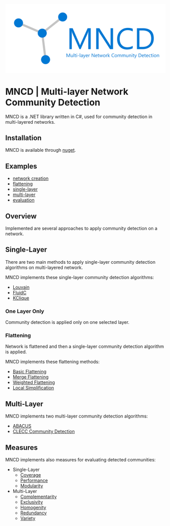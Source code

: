 ![MNCD](./img/MNCD.png)

# MNCD | Multi-layer Network Community Detection

MNCD is a .NET library written in C#, used for community detection
in multi-layered networks.

## Installation

MNCD is available through [nuget](https://www.nuget.org/packages/mncd).

## Examples

- [network creation](./examples/network.ipynb)
- [flattening](./examples/flattening.ipynb)
- [single-layer](./examples/single-layer.ipynb)
- [multi-layer](./examples/multi-layer.ipynb)
- [evaluation](./examples/evaluation.ipynb)

## Overview

Implemented are several approaches to apply community detection on a network.

## Single-Layer

There are two main methods to apply single-layer community detection algorithms
on multi-layered network.

MNCD implements these single-layer community detection algorithms:

- [Louvain](./src/MNCD/CommunityDetection/SingleLayer/Louvain.cs)
- [FluidC](./src/MNCD/CommunityDetection/SingleLayer/FluidC.cs)
- [KClique](./src/MNCD/CommunityDetection/SingleLayer/KClique.cs)

### One Layer Only

Community detection is applied only on one selected layer.

### Flattening

Network is flattened and then a single-layer community detection algorithm is
applied.

MNCD implements these flattening methods:

- [Basic Flattening](./src/MNCD/Flattening/BasicFlattening.cs)
- [Merge Flattening](./src/MNCD/Flattening/MergeFlattening.cs)
- [Weighted Flattening](./src/MNCD/Flattening/WeightedFlattening.cs)
- [Local Simplification](./src/MNCD/Flattening/LocalSimplification.cs)

## Multi-Layer

MNCD implements two multi-layer community detection algorithms:

- [ABACUS](./src/MNCD/CommunityDetection/MultiLayer/ABACUS.cs)
- [CLECC Community Detection](./src/MNCD/CommunityDetection/MultiLayer/CLECCCommunityDetection.cs)

## Measures

MNCD implements also measures for evaluating detected communities:

- Single-Layer
  - [Coverage](./src/MNCD/Evaluation/SingleLayer/Coverage.cs)
  - [Performance](./src/MNCD/Evaluation/SingleLayer/Performance.cs)
  - [Modularity](./src/MNCD/Evaluation/SingleLayer/Modularity.cs)
- Multi-Layer
  - [Complementarity](./src/MNCD/Evaluation/MultiLayer/Complementarity.cs)
  - [Exclusivity](./src/MNCD/Evaluation/MultiLayer/Exclusivity.cs)
  - [Homogenity](./src/MNCD/Evaluation/MultiLayer/Homogenity.cs)
  - [Redundancy](./src/MNCD/Evaluation/MultiLayer/Redundancy.cs)
  - [Variety](./src/MNCD/Evaluation/MultiLayer/Variety.cs)
